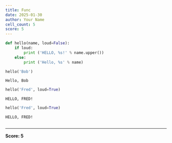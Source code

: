 ```yaml
---
title: Func
date: 2025-01-30
author: Your Name
cell_count: 5
score: 5
---
```


```python
def hello(name, loud=False):
    if loud:
        print ('HELLO, %s!' % name.upper())
    else:
        print ('Hello, %s' % name)

```


```python
hello('Bob')
```

    Hello, Bob



```python
hello('Fred', loud=True)
```

    HELLO, FRED!



```python
hello('Fred', loud=True)
```

    HELLO, FRED!



```python

```


---
**Score: 5**
